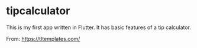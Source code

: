 # tipcalculator

This is my first app written in Flutter. It has basic features of a tip calculator.

From: https://tltemplates.com/


